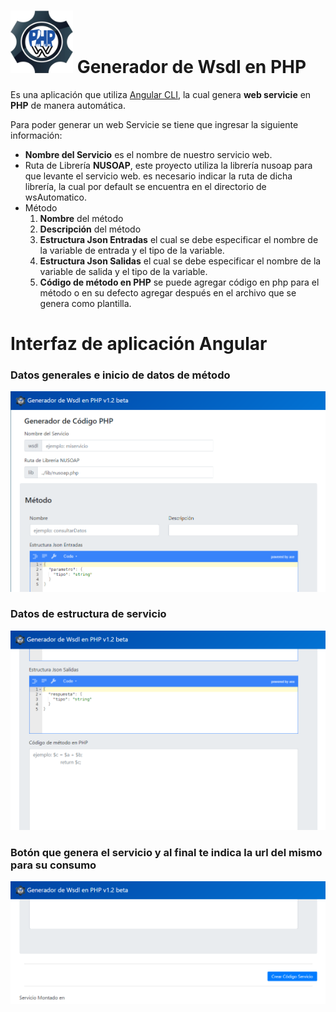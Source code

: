 # 
# <img src="https://github.com/bernardosegura/genWsdlPhp/blob/master/img/logo.png?raw=true" width="100px" height="100px"/> Generador de Wsdl en PHP
Es una aplicación que utiliza [Angular CLI](https://github.com/angular/angular-cli), la cual genera **web servicie** en **PHP** de manera automática.

Para poder generar un web Servicie se tiene que ingresar la siguiente información:
- **Nombre del Servicio** es el nombre de nuestro servicio web.
- Ruta de Librería **NUSOAP**, este proyecto utiliza la librería nusoap para que levante el servicio web. es necesario indicar la ruta de dicha librería, la cual por default se encuentra en el directorio de wsAutomatico.
- Método
   1. **Nombre** del método
   2. **Descripción** del método
   3. **Estructura Json Entradas** el cual se debe especificar el nombre de la variable de entrada y el tipo de la variable.
   4. **Estructura Json Salidas** el cual se debe especificar el nombre de la variable de salida y el tipo de la variable.
   5. **Código de método en PHP** se puede agregar código en php para el método o en su defecto agregar después en el archivo que se genera como plantilla.
 
# Interfaz de aplicación **Angular**
### Datos generales e inicio de datos de método
 <img src="https://github.com/bernardosegura/genWsdlPhp/blob/master/img/webp1.png?raw=true"/>
 
### Datos de estructura de servicio
 <img src="https://github.com/bernardosegura/genWsdlPhp/blob/master/img/webp2.png?raw=true"/>
 
### Botón que genera el servicio y al final te indica la url del mismo para su consumo
 <img src="https://github.com/bernardosegura/genWsdlPhp/blob/master/img/webp3.png?raw=true"/>

